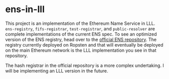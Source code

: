 # ens-in-lll

This project is an implementation of the Ethereum Name Service in LLL. `ens-registry`, `fifs-registrar`, `test-registrar`, and `public-resolver` are complete implementations of the current ENS spec. To see an optimized version of the ENS registry, head over to the [official ENS repository](https://github.com/ethereum/ens). The registry currently deployed on Ropsten and that will eventually be deployed on the main Ethereum network is the LLL implementation you see in that repository.

The hash registrar in the official repository is a more complex undertaking. I will be implementing an LLL version in the future.
